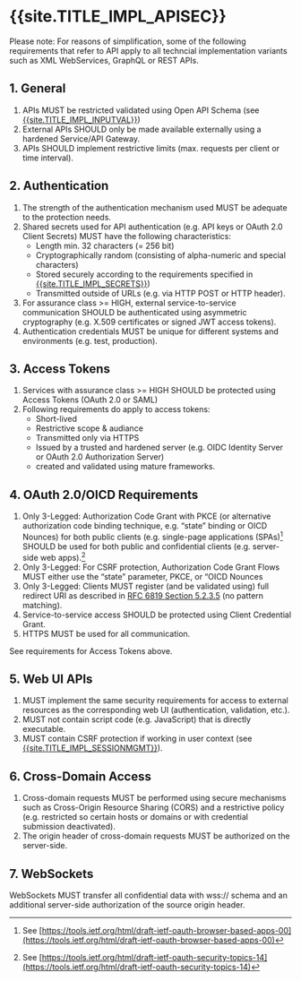 # {{site.TITLE_IMPL_APISEC}}

Please note: For reasons of simplification, some of the following requirements that refer to API apply to all techncial implementation variants such as XML WebServices, GraphQL or REST APIs.

## 1. General

1. APIs MUST be restricted validated using Open API Schema (see [{{site.TITLE_IMPL_INPUTVAL}}]({{site.URL_IMPL_INPUTVAL}}))
2. External APIs SHOULD only be made available externally using a hardened Service/API Gateway.
3. APIs SHOULD implement restrictive limits (max. requests per client or time interval).
   

## 2. Authentication

1. The strength of the authentication mechanism used MUST be adequate to the protection needs.
2. Shared secrets used for API authentication (e.g. API keys or OAuth 2.0 Client Secrets) MUST have the following characteristics:
    - Length min. 32 characters (= 256 bit)
    - Cryptographically random (consisting of alpha-numeric and special characters)
    - Stored securely according to the requirements specified in [{{site.TITLE_IMPL_SECRETS}}]({{site.URL_IMPL_SECRETS}}))
    - Transmitted outside of URLs (e.g. via HTTP POST or HTTP header). 
3. For assurance class >= HIGH, external service-to-service communication SHOULD be authenticated using asymmetric cryptography (e.g. X.509 certificates or signed JWT access tokens).
4. Authentication credentials MUST be unique for different systems and environments (e.g. test, production).

## 3. Access Tokens

1. Services with assurance class >= HIGH SHOULD be protected using Access Tokens (OAuth 2.0 or SAML) 
2. Following requirements do apply to access tokens:
    - Short-lived
    - Restrictive scope & audiance
    - Transmitted only via HTTPS
    - Issued by a trusted and hardened  server (e.g. OIDC Identity Server or OAuth 2.0 Authorization Server)
    - created and validated using mature frameworks.

## 4. OAuth 2.0/OICD Requirements
1. Only 3-Legged: Authorization Code Grant with PKCE (or alternative authorization code binding technique, e.g. “state” binding or OICD Nounces) for both public clients (e.g. single-page applications (SPAs)[^1] SHOULD be used for both public and confidential clients (e.g. server-side web apps).[^2]
2. Only 3-Legged: For CSRF protection, Authorization Code Grant Flows MUST either use the “state” parameter, PKCE, or “OICD Nounces
3. Only 3-Legged: Clients MUST register (and be validated using) full redirect URI as described in [RFC 6819 Section 5.2.3.5](https://datatracker.ietf.org/doc/html/rfc6819#section-5.2.3.5) (no pattern matching).
4. Service-to-service access SHOULD be protected using Client Credential Grant.
5. HTTPS MUST be used for all communication.

See requirements for Access Tokens above.

## 5. Web UI APIs

1. MUST implement the same security requirements for access to external resources as the corresponding web UI (authentication, validation, etc.).
2. MUST not contain script code (e.g. JavaScript) that is directly executable.
3. MUST contain CSRF protection if working in user context (see [{{site.TITLE_IMPL_SESSIONMGMT}}]({{site.URL_IMPL_SESSIONMGMT}})).

## 6. Cross-Domain Access

1. Cross-domain requests MUST be performed using secure mechanisms such as Cross-Origin Resource Sharing (CORS) and a restrictive policy (e.g. restricted so certain hosts or domains or with credential submission deactivated).
2. The origin header of cross-domain requests MUST be authorized on the server-side.

## 7. WebSockets
WebSockets MUST transfer all confidential data with wss:// schema and an additional server-side authorization of the source origin header.

[^1]: See [https://tools.ietf.org/html/draft-ietf-oauth-browser-based-apps-00](https://tools.ietf.org/html/draft-ietf-oauth-browser-based-apps-00)
[^2]: See [https://tools.ietf.org/html/draft-ietf-oauth-security-topics-14](https://tools.ietf.org/html/draft-ietf-oauth-security-topics-14)
